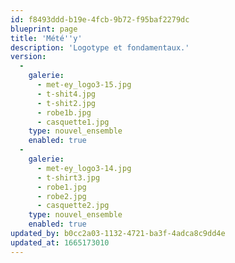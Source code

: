 ```yaml
---
id: f8493ddd-b19e-4fcb-9b72-f95baf2279dc
blueprint: page
title: 'Mété''y'
description: 'Logotype et fondamentaux.'
version:
  -
    galerie:
      - met-ey_logo3-15.jpg
      - t-shit4.jpg
      - t-shit2.jpg
      - robe1b.jpg
      - casquette1.jpg
    type: nouvel_ensemble
    enabled: true
  -
    galerie:
      - met-ey_logo3-14.jpg
      - t-shirt3.jpg
      - robe1.jpg
      - robe2.jpg
      - casquette2.jpg
    type: nouvel_ensemble
    enabled: true
updated_by: b0cc2a03-1132-4721-ba3f-4adca8c9dd4e
updated_at: 1665173010
---
```

